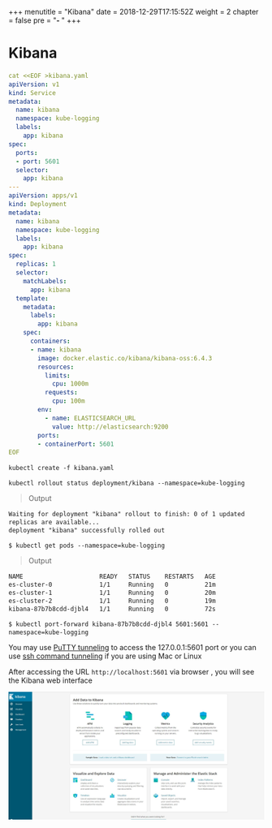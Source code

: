 +++
menutitle = "Kibana"
date = 2018-12-29T17:15:52Z
weight = 2
chapter = false
pre = "<b>- </b>"
+++

# Kibana

```yaml
cat <<EOF >kibana.yaml
apiVersion: v1
kind: Service
metadata:
  name: kibana
  namespace: kube-logging
  labels:
    app: kibana
spec:
  ports:
  - port: 5601
  selector:
    app: kibana
---
apiVersion: apps/v1
kind: Deployment
metadata:
  name: kibana
  namespace: kube-logging
  labels:
    app: kibana
spec:
  replicas: 1
  selector:
    matchLabels:
      app: kibana
  template:
    metadata:
      labels:
        app: kibana
    spec:
      containers:
      - name: kibana
        image: docker.elastic.co/kibana/kibana-oss:6.4.3
        resources:
          limits:
            cpu: 1000m
          requests:
            cpu: 100m
        env:
          - name: ELASTICSEARCH_URL
            value: http://elasticsearch:9200
        ports:
        - containerPort: 5601
EOF
```

```shell
kubectl create -f kibana.yaml
```

```shell
kubectl rollout status deployment/kibana --namespace=kube-logging
```

>Output

```console
Waiting for deployment "kibana" rollout to finish: 0 of 1 updated replicas are available...
deployment "kibana" successfully rolled out
```

```
$ kubectl get pods --namespace=kube-logging
```

>Output

```
NAME                     READY   STATUS    RESTARTS   AGE
es-cluster-0             1/1     Running   0          21m
es-cluster-1             1/1     Running   0          20m
es-cluster-2             1/1     Running   0          19m
kibana-87b7b8cdd-djbl4   1/1     Running   0          72s
```

```
$ kubectl port-forward kibana-87b7b8cdd-djbl4 5601:5601 --namespace=kube-logging
```

You may use [PuTTY tunneling](https://blog.devolutions.net/2017/4/how-to-configure-an-ssh-tunnel-on-putty) to access the 127.0.0.1:5601 port
or you can use [ssh command tunneling](https://www.ssh.com/ssh/tunneling/example) if you are using Mac or Linux

After accessing the URL `http://localhost:5601` via browser , you will see the Kibana web interface

![Kibana](kibana.jpg?classes=shadow&pc=50)
